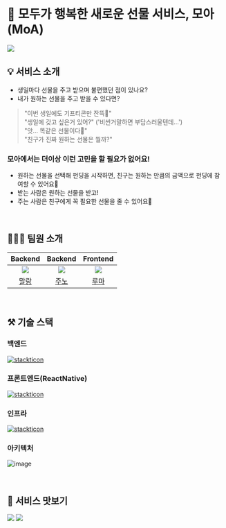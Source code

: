 # 🎁 모두가 행복한 새로운 선물 서비스, 모아(MoA)
<img src='https://res.cloudinary.com/dkjk8h8zd/image/upload/v1705034333/moa-flow_6_bcidwc.png' />

## 💡 서비스 소개
- 생일마다 선물을 주고 받으며 불편했던 점이 있나요?
- 내가 원하는 선물을 주고 받을 수 있다면?

> "이번 생일에도 기프티콘만 잔뜩🥲"   
> "생일에 갖고 싶은거 있어?" ('비싼거말하면 부담스러울텐데...')   
> "앗... 똑같은 선물이다🫠"   
> "친구가 진짜 원하는 선물은 뭘까?"
### 모아에서는 더이상 이런 고민을 할 필요가 없어요!
- 원하는 선물을 선택해 펀딩을 시작하면, 친구는 원하는 만큼의 금액으로 펀딩에 참여할 수 있어요🥳
- 받는 사람은 원하는 선물을 받고!
- 주는 사람은 친구에게 꼭 필요한 선물을 줄 수 있어요🎁

<br />

## 🧑🏻‍💻 팀원 소개

| **Backend** | **Backend** | **Frontend** |
| :------: |  :------: | :------: |
| ![](https://github.com/shin-mallang.png?size=150) | ![](https://github.com/Choi-JJunho.png?size=150) | ![](https://github.com/asyncwaiter.png?size=150) |
| [말랑](https://github.com/shin-mallang) | [주노](https://github.com/Choi-JJunho) | [루마](https://github.com/asyncwaiter) |


<br />

## ⚒️ 기술 스택
### 백엔드
[![stackticon](https://firebasestorage.googleapis.com/v0/b/stackticon-81399.appspot.com/o/images%2F1710342441783?alt=media&token=b2ab0b71-1166-4a34-aa7d-d322ebaf2d47)](https://github.com/MoA-Gift-Funding/MoA-Backend)

### 프론트엔드(ReactNative)
[![stackticon](https://firebasestorage.googleapis.com/v0/b/stackticon-81399.appspot.com/o/images%2F1710341515251?alt=media&token=7be519bf-6182-4c8c-90a9-4d2fd189b8fa)](https://github.com/MoA-Gift-Funding/Moa-React-Native)

### 인프라
[![stackticon](https://firebasestorage.googleapis.com/v0/b/stackticon-81399.appspot.com/o/images%2F1710343177911?alt=media&token=791dd53f-c495-45c9-a1d4-5d389633474e)](https://github.com/msdio/stackticon)

### 아키텍처
![image](https://github.com/MoA-Gift-Funding/.github/assets/91999276/8d817109-51bd-47de-836a-1d80a3955b97)

<br />

## 🫡 서비스 맛보기

<img src='https://res.cloudinary.com/dkjk8h8zd/image/upload/v1710343868/moa-flow_3_yug7p9.png' />
<img src='https://res.cloudinary.com/dkjk8h8zd/image/upload/v1710343966/moa-flow_4_ks4i3q.png' />

